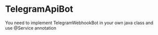 # TelegramApiBot

You need to implement TelegramWebhookBot in your own java class and use @Service annotation
